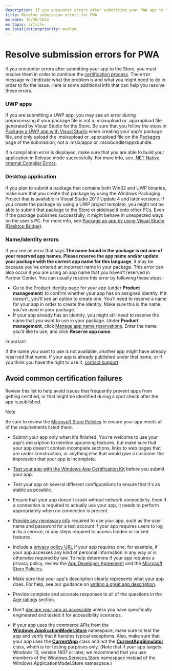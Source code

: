 ```yaml
---
description: If you encounter errors after submitting your PWA app to the Store, you must resolve them in order to continue the certification process.
title: Resolve submission errors for PWA
ms.date: 10/30/2022
ms.topic: article
ms.localizationpriority: medium
---
```


# Resolve submission errors for PWA

If you encounter errors after submitting your app to the Store, you must resolve them in order to continue the [certification process](./app-certification-process.md). The error message will indicate what the problem is and what you might need to do in order to fix the issue. Here is some additional info that can help you resolve these errors.

### UWP apps

If you are submitting a UWP app, you may see an error during preprocessing if your package file is not a .msixupload or .appxupload file generated by Visual Studio for the Store. Be sure that you follow the steps in [Package a UWP app with Visual Studio](/windows/msix/package/packaging-uwp-apps) when creating your app's package file, and only upload the .msixupload or .appxupload file on the [Packages](./upload-app-packages.md) page of the submission, not a .msix/appx or .msixbundle/appxbundle.

If a compilation error is displayed, make sure that you are able to build your application in Release mode successfully. For more info, see [.NET Native Internal Compiler Errors](https://github.com/dotnet/core/blob/master/Documentation/ilcRepro.md).

### Desktop application

If you plan to submit a package that contains both Win32 and UWP binaries, make sure that you create that package by using the Windows Packaging Project that is available in Visual Studio 2017 Update 4 and later versions. If you create the package by using a UWP project template, you might not be able to submit that package to the Store or sideload it onto other PCs. Even if the package publishes successfully, it might behave in unexpected ways on the user's PC. For more info, see [Package an app by using Visual Studio (Desktop Bridge)](/windows/msix/desktop/desktop-to-uwp-packaging-dot-net).

### Name/identity errors

If you see an error that says **The name found in the package is not one of your reserved app names. Please reserve the app name and/or update your package with the correct app name for this language**, it may be because you’ve entered an incorrect name in your package. This error can also occur if you are using an app name that you haven’t reserved in Partner Center. You can usually resolve this error by following these steps:

- Go to the [Product identity](../../view-app-identity-details.md) page for your app (under **Product management**) to confirm whether your app has an assigned Identity. If it doesn’t, you’ll see an option to create one. You’ll need to reserve a name for your app in order to create the Identity. Make sure this is the name you’ve used in your package.
- If your app already has an identity, you might still need to reserve the name that you want to use in your package. Under **Product management**, click [Manage app name reservations](../../partner-center/manage-app-name-reservations.md). Enter the name you’d like to use, and click **Reserve app name**.

> [!IMPORTANT]
> If the name you want to use is not available, another app might have already reserved that name. If your app is already published under that name, or if you think you have the right to use it, [contact support](https://go.microsoft.com/fwlink/?linkid=2224235).

## Avoid common certification failures

Review this list to help avoid issues that frequently prevent apps from getting certified, or that might be identified during a spot check after the app is published.

> [!NOTE]
> Be sure to review the [Microsoft Store Policies](../../store-policies.md) to ensure your app meets all of the requirements listed there.

- Submit your app only when it's finished. You're welcome to use your app's description to mention upcoming features, but make sure that your app doesn't contain incomplete sections, links to web pages that are under construction, or anything else that would give a customer the impression that your app is incomplete.

- [Test your app with the Windows App Certification Kit](/windows/uwp/debug-test-perf/windows-app-certification-kit) before you submit your app.

- Test your app on several different configurations to ensure that it's as stable as possible.

- Ensure that your app doesn't crash without network connectivity. Even if a connection is required to actually use your app, it needs to perform appropriately when no connection is present.

- [Provide any necessary info](./manage-submission-options.md#notes-for-certification) required to use your app, such as the user name and password for a test account if your app requires users to log in to a service, or any steps required to access hidden or locked features.

- Include a [privacy policy URL](./support-info.md#privacy-policy-url) if your app requires one; for example, if your app accesses any kind of personal information in any way or is otherwise required by law. To help determine if your app requires a privacy policy, review the [App Developer Agreement](/legal/windows/agreements/app-developer-agreement) and the [Microsoft Store Policies](../../store-policies.md).

- Make sure that your app's description clearly represents what your app does. For help, see our guidance on [writing a great app description](./write-great-app-description.md).

- Provide complete and accurate responses to all of the questions in the [Age ratings](./age-ratings.md) section.

- Don't [declare your app as accessible](./product-declarations.md#this-app-has-been-tested-to-meet-accessibility-guidelines) unless you have specifically engineered and tested it for accessibility scenarios.

- If your app uses the commerce APIs from the [**Windows.ApplicationModel.Store**](/uwp/api/Windows.ApplicationModel.Store) namespace, make sure to test the app and verify that it handles typical exceptions. Also, make sure that your app uses the [**CurrentApp**](/uwp/api/Windows.ApplicationModel.Store.CurrentApp) class and not the [**CurrentAppSimulator**](/uwp/api/Windows.ApplicationModel.Store.CurrentAppSimulator) class, which is for testing purposes only. (Note that if your app targets Windows 10, version 1607 or later, we recommend that you use members of the [Windows.Services.Store](/uwp/api/windows.services.store) namespace instead of the Windows.ApplicationModel.Store namespace.)
